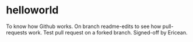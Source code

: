 # helloworld
To know how Github works.
On branch readme-edits to see how pull-requests work.
Test pull request on a forked branch. Signed-off by Ericean.
